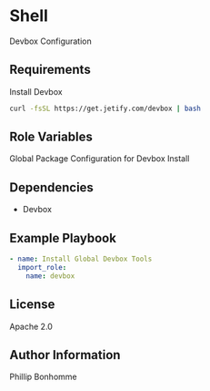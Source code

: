 Shell
=========

Devbox Configuration

Requirements
------------

Install Devbox
```bash
curl -fsSL https://get.jetify.com/devbox | bash
```

Role Variables
--------------

Global Package Configuration for Devbox Install

Dependencies
------------

- Devbox

Example Playbook
----------------

```yaml
- name: Install Global Devbox Tools
  import_role:
    name: devbox
```

License
-------

Apache 2.0

Author Information
------------------

Phillip Bonhomme
